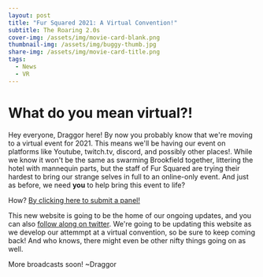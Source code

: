 ```yaml
---
layout: post
title: "Fur Squared 2021: A Virtual Convention!"
subtitle: The Roaring 2.0s
cover-img: /assets/img/movie-card-blank.png
thumbnail-img: /assets/img/buggy-thumb.jpg
share-img: /assets/img/movie-card-title.png
tags:
  - News
  - VR
---
```



# What do you mean virtual?!

Hey everyone, Draggor here!  By now you probably know that we're moving to a virtual event for 2021.  This means we'll be having our event on platforms like Youtube, twitch.tv, discord, and possibly other places!.  While we know it won't be the same as swarming Brookfield together, littering the hotel with mannequin parts, but the staff of Fur Squared are trying their hardest to bring our strange selves in full to an online-only event.  And just as before, we need **you** to help bring this event to life?

How?  [By clicking here to submit a panel!](/programming)

This new website is going to be the home of our ongoing updates, and you can also [follow along on twitter](https://twitter.com/fursquared).  We're going to be updating this website as we develop our attemmpt at a virtual convention, so be sure to keep coming back!  And who knows, there might even be other nifty things going on as well.

More broadcasts soon!
~Draggor

